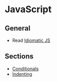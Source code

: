 # JavaScript

## General 

 - Read [Idiomatic JS](https://github.com/rwaldron/idiomatic.js)

## Sections

 - [Conditionals](https://github.com/BrownPaperBag/code-conventions/tree/master/javascript/conditionals)
 - [Indenting](https://github.com/BrownPaperBag/code-conventions/tree/master/javascript/indenting)
